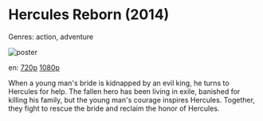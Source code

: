 # Hercules Reborn (2014)

Genres: action, adventure

![poster](http://image.tmdb.org/t/p/w500/86uaUZoswk3ZyqctCQg2EIZaFf3.jpg)

en:
  [720p](magnet:?xt=urn:btih:D023782E905F44F479FFD18D82957F39C2E7B042&tr=udp://glotorrents.pw:6969/announce&tr=udp://tracker.opentrackr.org:1337/announce&tr=udp://torrent.gresille.org:80/announce&tr=udp://tracker.openbittorrent.com:80&tr=udp://tracker.coppersurfer.tk:6969&tr=udp://tracker.leechers-paradise.org:6969&tr=udp://p4p.arenabg.ch:1337&tr=udp://tracker.internetwarriors.net:1337)
  [1080p](magnet:?xt=urn:btih:2AC4BEA86338220639EDB250FD70CFC4BE54A985&tr=udp://glotorrents.pw:6969/announce&tr=udp://tracker.opentrackr.org:1337/announce&tr=udp://torrent.gresille.org:80/announce&tr=udp://tracker.openbittorrent.com:80&tr=udp://tracker.coppersurfer.tk:6969&tr=udp://tracker.leechers-paradise.org:6969&tr=udp://p4p.arenabg.ch:1337&tr=udp://tracker.internetwarriors.net:1337)
  


When a young man's bride is kidnapped by an evil king, he turns to Hercules for help. The fallen hero has been living in exile, banished for killing his family, but the young man's courage inspires Hercules. Together, they fight to rescue the bride and reclaim the honor of Hercules.